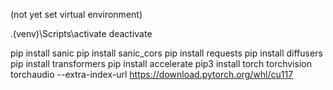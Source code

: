 (not yet set virtual environment)

.\(venv)\Scripts\activate
deactivate 

pip install sanic 
pip install sanic_cors
pip install requests
pip install diffusers
pip install transformers
pip install accelerate
pip3 install torch torchvision torchaudio --extra-index-url https://download.pytorch.org/whl/cu117
